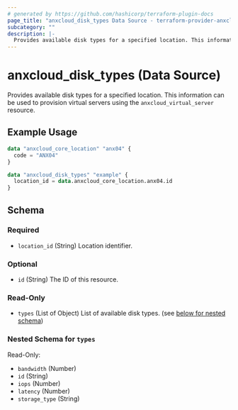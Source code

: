 ```yaml
---
# generated by https://github.com/hashicorp/terraform-plugin-docs
page_title: "anxcloud_disk_types Data Source - terraform-provider-anxcloud"
subcategory: ""
description: |-
  Provides available disk types for a specified location. This information can be used to provision virtual servers using the anxcloud_virtual_server resource.
---
```


# anxcloud_disk_types (Data Source)

Provides available disk types for a specified location. This information can be used to provision virtual servers using the `anxcloud_virtual_server` resource.

## Example Usage

```terraform
data "anxcloud_core_location" "anx04" {
  code = "ANX04"
}

data "anxcloud_disk_types" "example" {
  location_id = data.anxcloud_core_location.anx04.id
}
```

<!-- schema generated by tfplugindocs -->
## Schema

### Required

- `location_id` (String) Location identifier.

### Optional

- `id` (String) The ID of this resource.

### Read-Only

- `types` (List of Object) List of available disk types. (see [below for nested schema](#nestedatt--types))

<a id="nestedatt--types"></a>
### Nested Schema for `types`

Read-Only:

- `bandwidth` (Number)
- `id` (String)
- `iops` (Number)
- `latency` (Number)
- `storage_type` (String)


